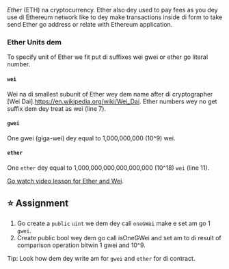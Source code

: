 _Ether_ (ETH) na cryptocurrency. Ether also dey used to pay fees as you dey use di Ethereum network like to dey make transactions inside di form to take send Ether go address or relate with Ethereum application.

### Ether Units dem

To specify unit of Ether we fit put di suffixes wei gwei or ether go literal number.

#### `wei`

Wei na di smallest subunit of Ether wey dem name after di cryptographer [Wei Dai].https://en.wikipedia.org/wiki/Wei_Dai. Ether numbers wey no get suffix dem dey treat as wei (line 7).

#### `gwei`

One gwei (giga-wei) dey equal to 1,000,000,000 (10^9) wei.

#### `ether`

One `ether` dey equal to 1,000,000,000,000,000,000 (10^18) `wei` (line 11).

<a href="https://www.youtube.com/watch?v=ybPQsjssyNw" target="_blank">Go watch video lesson for Ether and Wei</a>.

## ⭐️ Assignment

1. Go create a `public` `uint` we dem dey call `oneGWei` make e set am go 1 `gwei`.
2. Create public bool wey dem go call isOneGWei and set am to di result of comparison operation bitwin 1 gwei and 10^9.

Tip: Look how dem dey write am for `gwei` and `ether` for di contract.